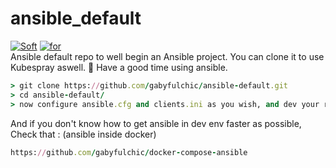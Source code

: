# ansible_default   
[![Soft](https://img.shields.io/badge/soft-ansible-blue.svg)](https://github.com/ansible/ansible)
[![for](https://img.shields.io/badge/for-gaby-red.svg)](https://github.com/gabyfulchic)  
Ansible default repo to well begin an Ansible project. You can clone it to use Kubespray aswell. 🌌 Have a good time using ansible.  
```ruby  
> git clone https://github.com/gabyfulchic/ansible-default.git  
> cd ansible-default/
> now configure ansible.cfg and clients.ini as you wish, and dev your roles !✌(-‿-)✌
```
  
And if you don't know how to get ansible in dev env faster as possible,  
Check that : (ansible inside docker)
```ruby  
https://github.com/gabyfulchic/docker-compose-ansible
```  
